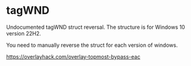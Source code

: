 # tagWND
Undocumented tagWND struct reversal. The structure is for Windows 10 version 22H2. 

You need to manually reverse the struct for each version of windows.

https://overlayhack.com/overlay-topmost-bypass-eac
